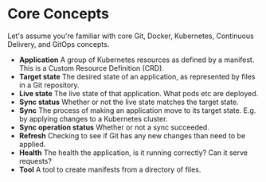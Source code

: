 # Core Concepts

Let's assume you're familiar with core Git, Docker, Kubernetes, Continuous Delivery, and GitOps concepts.

* **Application** A group of Kubernetes resources as defined by a manifest. This is a Custom Resource Definition (CRD).
* **Target state** The desired state of an application, as represented by files in a Git repository. 
* **Live state** The live state of that application. What pods etc are deployed.
* **Sync status** Whether or not the live state matches the target state.
* **Sync** The process of making an application move to its target state. E.g. by applying changes to a Kubernetes cluster. 
* **Sync operation status** Whether or not a sync succeeded.
* **Refresh** Checking to see if Git has any new changes than need to be applied. 
* **Health** The health the application, is it running correctly? Can it serve requests? 
* **Tool** A tool to create manifests from a directory of files.
